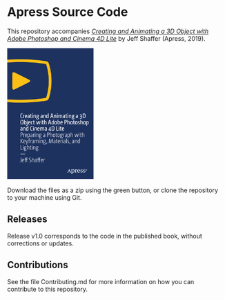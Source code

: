 # Apress Source Code

This repository accompanies [*Creating and Animating a 3D Object with Adobe Photoshop and Cinema 4D Lite*](https://rd.springer.com/video/10.1007/978-1-4842-4509-5) by Jeff Shaffer (Apress, 2019).

[comment]: #cover
![Cover image](9781484245095.jpg)

Download the files as a zip using the green button, or clone the repository to your machine using Git.

## Releases

Release v1.0 corresponds to the code in the published book, without corrections or updates.

## Contributions

See the file Contributing.md for more information on how you can contribute to this repository.